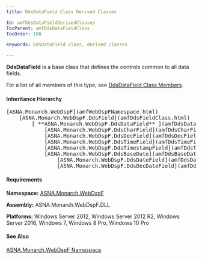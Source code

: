 ```yaml
---
title: DdsDataField Class Derived Classes

Id: amfDdsDataFieldDerivedClasses
TocParent: amfDdsDataFieldClass
TocOrder: 100

keywords: DdsDataField class, derived classes

---
```


**DdsDataField** is a base class that defines the controls common to all data fields.

For a list of all members of this type, see [ DdsDataField Class Members](amfDdsDataFieldClassMembers.html).
<!--mine -->

#### Inheritance Hierarchy
<pre>[ASNA.Monarch.WebDspF](amfWebDspFNamespace.html)      
    [ASNA.Monarch.WebDspF.DdsField](amfDdsFieldClass.html)
        [ **ASNA.Monarch.WebDspF.DdsDataField** ](amfDdsDataFieldClass.html)
            [ASNA.Monarch.WebDspF.DdsCharField](amfDdsCharFieldClass.html)
            [ASNA.Monarch.WebDspF.DdsDecField](amfDdsDecFieldClass.html)
            [ASNA.Monarch.WebDspF.DdsTimeField](amfDdsTimeFieldClass.html)
            [ASNA.Monarch.WebDspF.DdsTimestampField](amfDdsTimeStampFieldClass.html)
            [ASNA.Monarch.WebDspF.DdsBaseDate](amfDdsBaseDateClass.html)
                [ASNA.Monarch.WebDspF.DdsDateField](amfDdsDateFieldClass.html)
                [ASNA.Monarch.WebDspF.DdsDecDateField](amfDdsDecDateFieldClass.html)</pre>

#### Requirements
**Namespace:** [ASNA.Monarch.WebDspF](amfWebDspFNamespace.html)

**Assembly:** ASNA.Monarch.WebDspF.DLL

**Platforms:** Windows Server 2012, Windows Server 2012 R2, Windows Server 2016, Windows 7, Windows 8 Pro, Windows 10 Pro

#### See Also
[ ASNA.Monarch.WebDspF Namespace](amfWebDspFNamespace.html) 
